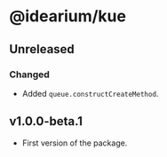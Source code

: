 # @idearium/kue

## Unreleased

### Changed

-   Added `queue.constructCreateMethod`.

## v1.0.0-beta.1

-   First version of the package.
